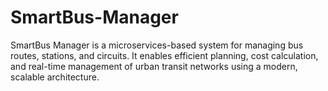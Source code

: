 # SmartBus-Manager
SmartBus Manager is a microservices-based system for managing bus routes, stations, and circuits. It enables efficient planning, cost calculation, and real-time management of urban transit networks using a modern, scalable architecture.
